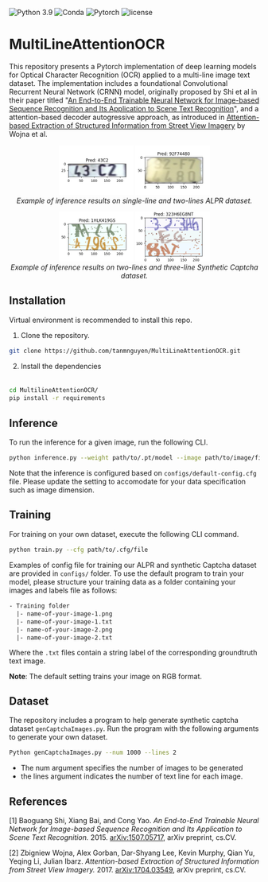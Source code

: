 ![Python 3.9](https://img.shields.io/badge/Python-3.9-brightgreen.svg) ![Conda](https://img.shields.io/badge/Conda-22.9.0-brightgreen.svg)
![Pytorch](https://img.shields.io/badge/Pytorch-2.1-red.svg)
![license](https://img.shields.io/badge/license-MIT%20License-blue.svg)
# MultiLineAttentionOCR
This repository presents a Pytorch implementation of deep learning models for Optical Character Recognition (OCR) applied to a multi-line image text dataset. The implementation includes a foundational Convolutional Recurrent Neural Network (CRNN) model, originally proposed by Shi et al in their paper titled "[An End-to-End Trainable Neural Network for Image-based Sequence Recognition and Its Application to Scene Text Recognition](https://arxiv.org/abs/1507.05717)", and a attention-based decoder autogressive approach, as introduced in [Attention-based Extraction of Structured Information from Street View Imagery](https://arxiv.org/abs/1704.03549) by Wojna et al. 


<p align="center">
    <img src="assets/ALPR-1-Line.png" alt="drawing" width="150">
    <img src="assets/ALPR-2-Lines.png" alt="drawing" width="150">
    <br/>
    <em>Example of inference results on single-line and two-lines ALPR dataset.</em>
</p>
<p align="center">
    <img src="assets/Captcha-2-Lines.png" alt="drawing" width="150">
    <img src="assets/Captcha-3-Lines.png" alt="drawing" width="150">
    <br/>
    <em>Example of inference results on two-lines and three-line Synthetic Captcha dataset.</em>
</p>


## Installation
Virtual environment is recommended to install this repo.
1. Clone the repository. 
```bash
git clone https://github.com/tanmnguyen/MultiLineAttentionOCR.git
```
2. Install the dependencies
```bash

cd MultilineAttentionOCR/
pip install -r requirements 
```

## Inference 
To run the inference for a given image, run the following CLI. 
```bash
python inference.py --weight path/to/.pt/model --image path/to/image/file
```
Note that the inference is configured based on `configs/default-config.cfg` file. Please update the setting to accomodate for your data specification such as image dimension. 

## Training 
For training on your own dataset, execute the following CLI command.
```bash
python train.py --cfg path/to/.cfg/file
```
Examples of config file for training our ALPR and synthetic Captcha dataset are provided in `configs/` folder. To use the default program to train your model, please structure your training data as a folder containing your images and labels file as follows:
```
- Training folder
  |- name-of-your-image-1.png 
  |- name-of-your-image-1.txt
  |- name-of-your-image-2.png 
  |- name-of-your-image-2.txt
```
Where the `.txt` files contain a string label of the corresponding groundtruth text image. 

**Note**: The default setting trains your image on RGB format. 

## Dataset 
The repository includes a program to help generate synthetic captcha dataset `genCaptchaImages.py`. Run the program with the following arguments to generate your own dataset. 
```bash 
Python genCaptchaImages.py --num 1000 --lines 2
```
- The num argument specifies the number of images to be generated 
- the lines argument indicates the number of text line for each image. 

## References 
[1] Baoguang Shi, Xiang Bai, and Cong Yao. *An End-to-End Trainable Neural Network for Image-based Sequence Recognition and Its Application to Scene Text Recognition.* 2015. [arXiv:1507.05717](https://arxiv.org/abs/1507.05717), arXiv preprint, cs.CV.

[2] Zbigniew Wojna, Alex Gorban, Dar-Shyang Lee, Kevin Murphy, Qian Yu, Yeqing Li, Julian Ibarz. *Attention-based Extraction of Structured Information from Street View Imagery.* 2017. [arXiv:1704.03549](https://arxiv.org/abs/1704.03549), arXiv preprint, cs.CV.